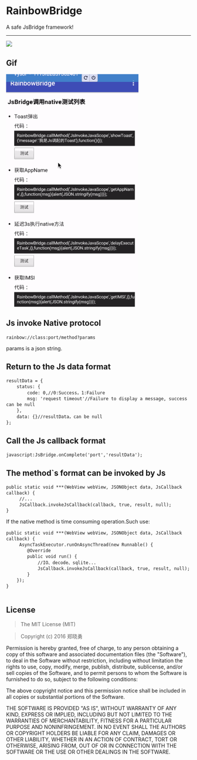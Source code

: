 # **RainbowBridge**
A safe JsBridge framework!

----

![](https://img.shields.io/badge/Android%20Arsenal-JsBridge-green.svg)
## Gif
![JsBridge](https://raw.githubusercontent.com/Sunzxyong/ImageRepository/master/jsbridge.gif)

## **Js invoke Native protocol**

```
rainbow://class:port/method?params
```
params is a json string.

## **Return to the Js data format**

```
resultData = {
    status: {
        code: 0,//0:Success，1:Failure
        msg: 'request timeout'//Failure to display a message, success can be null
    },
    data: {}//resultData，can be null
};
```
## **Call the Js callback format**

```
javascript:JsBridge.onComplete('port','resultData');
```
## **The method`s format can be invoked by Js**

```
public static void ***(WebView webView, JSONObject data, JsCallback callback) {
	 //...
	 JsCallback.invokeJsCallback(callback, true, result, null);
}
```
If the native method is time consuming operation.Such use:

```
public static void ***(WebView webView, JSONObject data, JsCallback callback) {
	 AsyncTaskExecutor.runOnAsyncThread(new Runnable() {
        @Override
        public void run() {
            //IO、decode、sqlite... 
            JsCallback.invokeJsCallback(callback, true, result, null);
        }
    });
}
        
```

## License
> The MIT License (MIT)

> Copyright (c) 2016 郑晓勇
>
Permission is hereby granted, free of charge, to any person obtaining a copy
of this software and associated documentation files (the "Software"), to deal
in the Software without restriction, including without limitation the rights
to use, copy, modify, merge, publish, distribute, sublicense, and/or sell
copies of the Software, and to permit persons to whom the Software is
furnished to do so, subject to the following conditions:
>
The above copyright notice and this permission notice shall be included in all
copies or substantial portions of the Software.
>
THE SOFTWARE IS PROVIDED "AS IS", WITHOUT WARRANTY OF ANY KIND, EXPRESS OR
IMPLIED, INCLUDING BUT NOT LIMITED TO THE WARRANTIES OF MERCHANTABILITY,
FITNESS FOR A PARTICULAR PURPOSE AND NONINFRINGEMENT. IN NO EVENT SHALL THE
AUTHORS OR COPYRIGHT HOLDERS BE LIABLE FOR ANY CLAIM, DAMAGES OR OTHER
LIABILITY, WHETHER IN AN ACTION OF CONTRACT, TORT OR OTHERWISE, ARISING FROM,
OUT OF OR IN CONNECTION WITH THE SOFTWARE OR THE USE OR OTHER DEALINGS IN THE
SOFTWARE.


